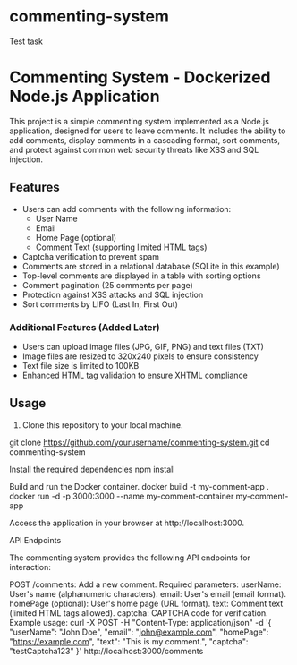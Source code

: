 # commenting-system
Test task


# Commenting System - Dockerized Node.js Application

This project is a simple commenting system implemented as a Node.js application, designed for users to leave comments. It includes the ability to add comments, display comments in a cascading format, sort comments, and protect against common web security threats like XSS and SQL injection.

## Features

- Users can add comments with the following information:
  - User Name
  - Email
  - Home Page (optional)
  - Comment Text (supporting limited HTML tags)
- Captcha verification to prevent spam
- Comments are stored in a relational database (SQLite in this example)
- Top-level comments are displayed in a table with sorting options
- Comment pagination (25 comments per page)
- Protection against XSS attacks and SQL injection
- Sort comments by LIFO (Last In, First Out)

### Additional Features (Added Later)

- Users can upload image files (JPG, GIF, PNG) and text files (TXT)
- Image files are resized to 320x240 pixels to ensure consistency
- Text file size is limited to 100KB
- Enhanced HTML tag validation to ensure XHTML compliance

## Usage

1. Clone this repository to your local machine.

git clone https://github.com/yourusername/commenting-system.git
cd commenting-system


Install the required dependencies
npm install

Build and run the Docker container.
docker build -t my-comment-app .
docker run -d -p 3000:3000 --name my-comment-container my-comment-app

Access the application in your browser at http://localhost:3000.

API Endpoints

The commenting system provides the following API endpoints for interaction:

POST /comments: Add a new comment.
Required parameters:
userName: User's name (alphanumeric characters).
email: User's email (email format).
homePage (optional): User's home page (URL format).
text: Comment text (limited HTML tags allowed).
captcha: CAPTCHA code for verification.
Example usage:
curl -X POST -H "Content-Type: application/json" -d '{
  "userName": "John Doe",
  "email": "john@example.com",
  "homePage": "https://example.com",
  "text": "This is my comment.",
  "captcha": "testCaptcha123"
}' http://localhost:3000/comments


